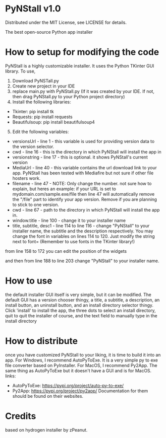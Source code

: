 # PyNStall v1.0
Distributed under the MIT License, see LICENSE for details.

The best open-source Python app installer

# How to setup for modifying the code
PyNStall is a highly customizable installer. It uses the Python TKinter GUI library.
To use, 
1. Download PyNSTall.py
2. Create new project in your IDE
3. replace main.py with PyNStall.py (If it was created by your IDE. If not, then drag PyNStall.py to your Python project directory)
4. Install the following libraries:
* Tkinter: pip install tk
* Requests: pip install requests
* Beautifulsoup: pip install beautifulsoup4

5. Edit the following variables:
* versionsUrl - line 1 - this variable is used for providing version data to the version selector.
* cwd - line 16 - this is the directory in which PyNStall will install the app in
* versionstring - line 17 - this is optional. it shows PyNStall's current version
* MediaUrl - line 40 - this variable contains the url download link to your app. PyNStall has been tested with Mediafire but not sure if other file hosters work.
* filename - line 47 - NOTE: Only change the number. not sure how to explain, but heres an example: if your URL is set to mydomain.com/sample.exe/file then line 47 will automatically remove the "/file" part to identify your app version. Remove if you are planning to stick to one version.
* cwd - line 67 - path to the directory in which PyNStall will install the app in.
* window.title - line 100 - change it to your installer name
* title, subtitle, desc1 - line 114 to line 116 - change "PyNStall" to your installer name, the subtitle and the description respectively. You may change the font in variables on lines 114 to 120. Just modify the string next to font= (Remember to use fonts in the TKinter library!)

from line 158 to 172 you can edit the position of the widgets

and then from line 188 to line 203 change "PyNStall" to your installer name.

# How to use
the default installer GUI itself is very simple, but it can be modified. The default GUI has a version chooser thingy, a title, a subtitle, a description, an install button, an uninstall button, and an install directory selector thingy. Click 'install' to install the app, the three dots to select an install directory, quit to quit the installer of course, and the text field to manually type in the install directory

# How to distribute
once you have customized PyNStall to your liking, it is time to build it into an app. For Windows, I recommend AutoPyToExe. It is a very simple py to exe file converter based on PyInstaller. For MacOS, I recommend Py2App. The same thing as AutoPyToExe but it doesn't have a GUI and is for MacOS.
links:
* AutoPyToExe: https://pypi.org/project/auto-py-to-exe/
* Py2App: https://pypi.org/project/py2app/
Documentation for them should be found on their websites.

# Credits
based on hydrogen installer by zPeanut.
